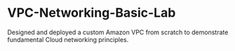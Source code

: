 # VPC-Networking-Basic-Lab
Designed and deployed a custom Amazon VPC from scratch to demonstrate fundamental Cloud networking principles.
